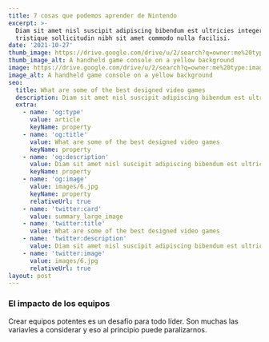 ```yaml
---
title: 7 cosas que podemos aprender de Nintendo
excerpt: >-
  Diam sit amet nisl suscipit adipiscing bibendum est ultricies integer. Duis
  tristique sollicitudin nibh sit amet commodo nulla facilisi.
date: '2021-10-27'
thumb_image: https://drive.google.com/drive/u/2/search?q=owner:me%20type:image
thumb_image_alt: A handheld game console on a yellow background
image: https://drive.google.com/drive/u/2/search?q=owner:me%20type:image
image_alt: A handheld game console on a yellow background
seo:
  title: What are some of the best designed video games
  description: Diam sit amet nisl suscipit adipiscing bibendum est ultricies integer
  extra:
    - name: 'og:type'
      value: article
      keyName: property
    - name: 'og:title'
      value: What are some of the best designed video games
      keyName: property
    - name: 'og:description'
      value: Diam sit amet nisl suscipit adipiscing bibendum est ultricies integer
      keyName: property
    - name: 'og:image'
      value: images/6.jpg
      keyName: property
      relativeUrl: true
    - name: 'twitter:card'
      value: summary_large_image
    - name: 'twitter:title'
      value: What are some of the best designed video games
    - name: 'twitter:description'
      value: Diam sit amet nisl suscipit adipiscing bibendum est ultricies integer
    - name: 'twitter:image'
      value: images/6.jpg
      relativeUrl: true
layout: post
---
```


### El impacto de los equipos

Crear equipos potentes es un desafío para todo líder. Son muchas las variavles a considerar y eso al principio puede paralizarnos.

